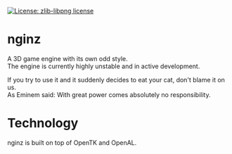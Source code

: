[![License: zlib-libpng license][licenseimg]][licenseurl]

# nginz
A 3D game engine with its own odd style.  
The engine is currently highly unstable and in active development.  

If you try to use it and it suddenly decides to eat your cat, don't blame it on us.  
As Eminem said: With great power comes absolutely no responsibility.

# Technology
nginz is built on top of OpenTK and OpenAL.

  [licenseurl]: https://tldrlegal.com/license/zlib-libpng-license-(zlib)
  [licenseimg]: https://img.shields.io/github/license/splitandthechro/nginz.svg
